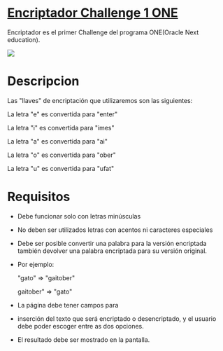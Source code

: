 #  [Encriptador Challenge 1 ONE](https://github.com/pandao/editor.md  "Pagina encriptador")

  

Encriptador es el primer Challenge del programa ONE(Oracle Next education).

  

![](https://i.imgur.com/y44FlEk.png)

  

#  Descripcion

  

Las "llaves" de encriptación que utilizaremos son las siguientes:

  

La letra "e" es convertida para "enter"

La letra "i" es convertida para "imes"

La letra "a" es convertida para "ai"

La letra "o" es convertida para "ober"

La letra "u" es convertida para "ufat"

  

# Requisitos

- Debe funcionar solo con letras minúsculas

- No deben ser utilizados letras con acentos ni caracteres especiales

- Debe ser posible convertir una palabra para la versión encriptada también devolver una palabra encriptada para su versión original.

  

- Por ejemplo:

  "gato" => "gaitober"

   gaitober" => "gato"

  

- La página debe tener campos para

- inserción del texto que será encriptado o desencriptado, y el usuario debe poder escoger entre as dos opciones.

- El resultado debe ser mostrado en la pantalla.
